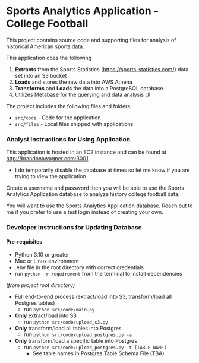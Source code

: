 # Sports Analytics Application - College Football

This project contains source code and supporting files 
for analysis of historical American sports data. 

This application does the following

1. **Extracts** from the Sports Statistics (https://sports-statistics.com/) data set into an S3 bucket
2. **Loads** and stores the raw data into AWS Athena
3. **Transforms** and **Loads** the data into a PostgreSQL database.
4. Utilizes Metabase for the querying and data analysis UI

The project includes the following files and folders:
- `src/code` - Code for the application
- `src/files` - Local files shipped with applications


### Analyst Instructions for Using Application
This application is hosted in an EC2 instance and can be found
at http://brandonawagner.com:3001
- I do temporarily disable the database at times so let me know if you are trying to view the application

Create a username and password then you will be able to use the
Sports Analytics Application database to analyze history college football
data.

You will want to use the Sports Analytics Application database.
Reach out to me if you prefer to use a test login instead of
creating your own.

### Developer Instructions for Updating Database 

#### Pre-requisites
- Python 3.10 or greater
- Mac or Linux environment
- .env file in the root directory with correct credentials
- run `python -r requirement` from the terminal to install dependencies

_(from project root directory)_

- Full end-to-end process (extract/load into S3, transform/load all Postgres tables)
  - run `python src/code/main.py`
- **Only** extract/load into S3
  - run `python src/code/upload_s3.py`
- **Only** transform/load all tables into Postgres
  - run `python src/code/upload_postgres.py -a`
- **Only** transform/load a specific table into Postgres
  - run `python src/code/upload_postgres.py -t [TABLE NAME]`
    - See table names in Postgres Table Schema File (TBA)



